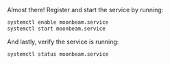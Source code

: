 Almost there! Register and start the service by running:

```bash
systemctl enable moonbeam.service
systemctl start moonbeam.service
```

And lastly, verify the service is running:

```bash
systemctl status moonbeam.service
```
